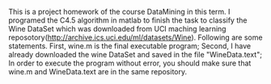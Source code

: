   This is a project homework of the course DataMining in this term. I programed the C4.5 algorithm in matlab to finish the task to classify
the Wine DataSet which was downloaded from UCI maching learning reposotory(http://archive.ics.uci.edu/ml/datasets/Wine). Following are some 
statements.
  First, wine.m is the final executable program;
  Second, I have already downloaded the wine DataSet and saved in the file "WineData.text"; In order to execute the program without error,
 you should make sure that wine.m and WineData.text are in the same repository.
